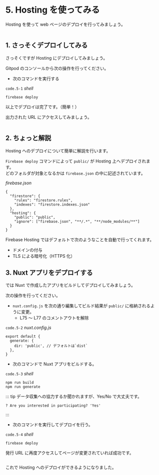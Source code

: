 # 5. Hosting を使ってみる

Hosting を使って web ページのデプロイを行ってみましょう。

<img :src="$withBase('/hosting2.png')">

## 1. さっそくデプロイしてみる

さっそくですが Hosting にデプロイしてみましょう。

Gitpod のコンソールから次の操作を行ってください。

- 次のコマンドを実行する

`code.5-1` _shell_

```properties
firebase deploy
```

以上でデプロイは完了です。（簡単！）

出力された URL にアクセスしてみましょう。

<img :src="$withBase('/deploy.png')">

## 2. ちょっと解説

Hosting へのデプロイについて簡単に解説を行います。

`Firebase deploy` コマンドによって `public/` が Hosting 上へデプロイされます。  
どのフォルダが対象となるかは `firebase.json` の中に記述されています。

_firebase.json_

```json{7}
{
  "firestore": {
    "rules": "firestore.rules",
    "indexes": "firestore.indexes.json"
  },
  "hosting": {
    "public": "public",
    "ignore": ["firebase.json", "**/.*", "**/node_modules/**"]
  }
}
```

Firebase Hosting ではデフォルトで次のようなことを自動で行ってくれます。

- ドメインの付与
- TLS による暗号化（HTTPS 化）

## 3. Nuxt アプリをデプロイする

では Nuxt で作成したアプリをビルドしてデプロイしてみましょう。

次の操作を行ってください。

- `nuxt.config.js` を次の通り編集してビルド結果が `public/` に格納されるように変更。
  - L75 ～ L77 のコメントアウトを解除

`code.5-2` _nuxt.config.js_

```js{2-4}
export default {
  generate: {
    dir: 'public', // デフォルトは`dist`
  },
}
```

- 次のコマンドで Nuxt アプリをビルドする。

`code.5-3` _shell_

```properties
npm run build
npm run generate
```

::: tip データ収集への協力するか聞かれますが、Yes/No で大丈夫です。

```shell
? Are you interested in participating? 'Yes'
```

:::

- 次のコマンドを実行してデプロイを行う。

`code.5-4` _shell_

```properties
firebase deploy
```

発行 URL に再度アクセスしてページが変更されていれば成功です。

<img :src="$withBase('/page.png')">

これで Hosting へのデプロイができるようになりました。
